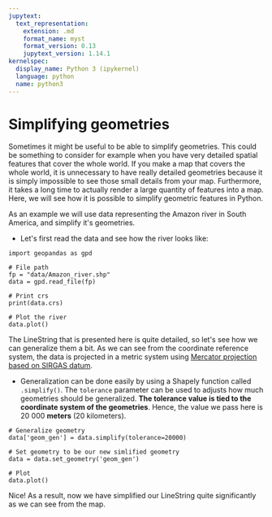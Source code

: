 ```yaml
---
jupytext:
  text_representation:
    extension: .md
    format_name: myst
    format_version: 0.13
    jupytext_version: 1.14.1
kernelspec:
  display_name: Python 3 (ipykernel)
  language: python
  name: python3
---
```


# Simplifying geometries


Sometimes it might be useful to be able to simplify geometries. This could be
something to consider for example when you have very detailed spatial features
that cover the whole world. If you make a map that covers the whole world, it
is unnecessary to have really detailed geometries because it is simply
impossible to see those small details from your map. Furthermore, it takes a
long time to actually render a large quantity of features into a map. Here, we
will see how it is possible to simplify geometric features in Python.

As an example we will use data representing the Amazon river in South America,
and simplify it's geometries.

- Let's first read the data and see how the river looks like:

```{code-cell} ipython3
import geopandas as gpd

# File path
fp = "data/Amazon_river.shp"
data = gpd.read_file(fp)

# Print crs
print(data.crs)

# Plot the river
data.plot()
```

The LineString that is presented here is quite detailed, so let's see how we can generalize them a bit. As we can see from the coordinate reference system, the data is projected in a metric system using [Mercator projection based on SIRGAS datum](http://spatialreference.org/ref/sr-org/7868/). 

- Generalization can be done easily by using a Shapely function called `.simplify()`. The `tolerance` parameter can be used to adjusts how much geometries should be generalized. **The tolerance value is tied to the coordinate system of the geometries**. Hence, the value we pass here is 20 000 **meters** (20 kilometers).

```{code-cell} ipython3
# Generalize geometry
data['geom_gen'] = data.simplify(tolerance=20000)

# Set geometry to be our new simlified geometry
data = data.set_geometry('geom_gen')

# Plot 
data.plot()
```

Nice! As a result, now we have simplified our LineString quite significantly as we can see from the map.

